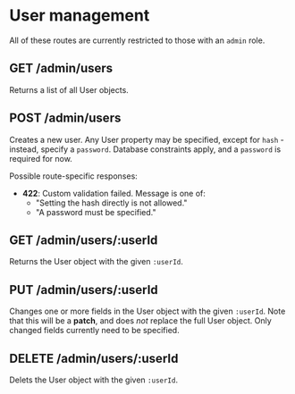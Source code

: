 # User management

All of these routes are currently restricted to those with an `admin` role.

## GET /admin/users

Returns a list of all User objects.

## POST /admin/users

Creates a new user. Any User property may be specified, except for `hash` - instead, specify a `password`. Database constraints apply, and a `password` is required for now.

Possible route-specific responses:

* __422__: Custom validation failed. Message is one of:
	* "Setting the hash directly is not allowed."
	* "A password must be specified."

## GET /admin/users/:userId

Returns the User object with the given `:userId`.

## PUT /admin/users/:userId

Changes one or more fields in the User object with the given `:userId`. Note that this will be a __patch__, and does *not* replace the full User object. Only changed fields currently need to be specified.

## DELETE /admin/users/:userId

Delets the User object with the given `:userId`.